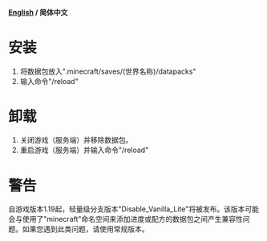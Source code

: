 #### [English](https://github.com/FeedMincPls/Disable-Vanilla-Advancements-and-Recipes/blob/main/README.md) / 简体中文

# 安装
1. 将数据包放入".minecraft/saves/(世界名称)/datapacks"
2. 输入命令"/reload"
# 卸载
1. 关闭游戏（服务端）并移除数据包。
2. 重启游戏（服务端）并输入命令"/reload"
# 警告
自游戏版本1.19起，轻量级分支版本"Disable_Vanilla_Lite"将被发布。该版本可能会与使用了"minecraft"命名空间来添加进度或配方的数据包之间产生兼容性问题。如果您遇到此类问题，请使用常规版本。
